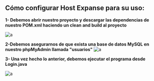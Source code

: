 ## Cómo configurar Host Expanse para su uso:
**1- Debemos abrir nuestro proyecto y descargar las dependencias de nuestro POM.xml haciendo un clean and build al proyecto**

![a](https://cdn.discordapp.com/attachments/696207974791643166/1172002459883937802/paso1.png?ex=655ebb59&is=654c4659&hm=a0986045a3dc46c507b24cd49ad9367eaeafc6e77cdfe12291364036e2bb0fbc&)

**2-Debemos asegurarnos de que exista una base de datos MySQL en nuestro phpMyAdmin llamada "usuarios"**
![a](https://cdn.discordapp.com/attachments/696207974791643166/1172005721768996936/paso2.png?ex=655ebe62&is=654c4962&hm=d5270d9f5dcb9db0fc1192dd6311a81964d15c3768bc0b8fab00b394e7be7ee7&)

**3- Una vez hecho lo anterior, debemos ejecutar el programa desde Login.java**

![a](https://cdn.discordapp.com/attachments/696207974791643166/1172008339538989127/paso3.png?ex=655ec0d3&is=654c4bd3&hm=3524a6c4d2b9819ebd631468f60d609461e559fa497f35ac4678f510d7ccd155&)
